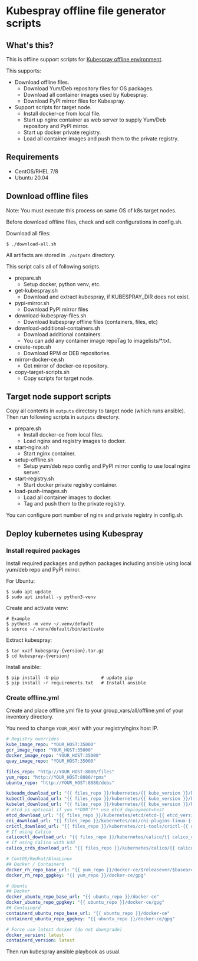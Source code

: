 # Kubespray offline file generator scripts

## What's this?

This is offline support scripts for [Kubespray offline environment](https://kubespray.io/#/docs/offline-environment).

This supports:

* Download offline files.
    - Download Yum/Deb repository files for OS packages.
    - Download all container images used by Kubespray.
    - Download PyPI mirror files for Kubespray.
* Support scripts for target node.
    - Install docker-ce from local file.
    - Start up nginx container as web server to supply Yum/Deb repository and PyPI mirror.
    - Start up docker private registry.
    - Load all container images and push them to the private registry.

## Requirements

- CentOS/RHEL 7/8
- Ubuntu 20.04

## Download offline files

Note: You must execute this process on same OS of k8s target nodes.

Before download offline files, check and edit configurations in config.sh.

Download all files:

    $ ./download-all.sh

All artifacts are stored in `./outputs` directory.

This script calls all of following scripts.

* prepare.sh
    - Setup docker, python venv, etc.
* get-kubespray.sh
    - Download and extract kubespray, if KUBESPRAY_DIR does not exist.
* pypi-mirror.sh
    - Download PyPI mirror files
* download-kubespray-files.sh
    - Download kubespray offline files (containers, files, etc)
* download-additional-containers.sh
    - Download additional containers.
    - You can add any container image repoTag to imagelists/*.txt.
* create-repo.sh
    - Download RPM or DEB repositories.
* mirror-docker-ce.sh
    - Get mirror of docker-ce repository.
* copy-target-scripts.sh
    - Copy scripts for target node.

## Target node support scripts

Copy all contents in `outputs` directory to target node (which runs ansible).
Then run following scripts in `outputs` directory. 

* prepare.sh
    - Install docker-ce from local files.
    - Load nginx and registry images to docker.
* start-nginx.sh
    - Start nginx container.
* setup-offline.sh
    - Setup yum/deb repo config and PyPI mirror config to use local nginx server.
* start-registry.sh
    - Start docker private registry container.
* load-push-images.sh
    - Load all container images to docker.
    - Tag and push them to the private registry.

You can configure port number of nginx and private registry in config.sh.

## Deploy kubernetes using Kubespray

### Install required packages

Install required packages and python packages including ansible using local yum/deb repo and PyPI mirror.

For Ubuntu:

    $ sudo apt update
    $ sudo apt install -y python3-venv

Create and activate venv:

    # Example
    $ python3 -m venv ~/.venv/default
    $ source ~/.venv/default/bin/activate

Extract kubespray:

    $ tar xvzf kubespray-{version}.tar.gz
    $ cd kubespray-{version}

Install ansible:

    $ pip install -U pip                # update pip
    $ pip install -r requirements.txt   # Install ansible

### Create offline.yml

Create and place offline.yml file to your group_vars/all/offline.yml of your inventory directory.

You need to change `YOUR_HOST` with your registry/nginx host IP.

```yaml
# Registry overrides
kube_image_repo: "YOUR_HOST:35000"
gcr_image_repo: "YOUR_HOST:35000"
docker_image_repo: "YOUR_HOST:35000"
quay_image_repo: "YOUR_HOST:35000"

files_repo: "http://YOUR_HOST:8080/files"
yum_repo: "http://YOUR_HOST:8080/rpms"
ubuntu_repo: "http://YOUR_HOST:8080/debs"

kubeadm_download_url: "{{ files_repo }}/kubernetes/{{ kube_version }}/kubeadm"
kubectl_download_url: "{{ files_repo }}/kubernetes/{{ kube_version }}/kubectl"
kubelet_download_url: "{{ files_repo }}/kubernetes/{{ kube_version }}/kubelet"
# etcd is optional if you **DON'T** use etcd_deployment=host
etcd_download_url: "{{ files_repo }}/kubernetes/etcd/etcd-{{ etcd_version }}-linux-amd64.tar.gz"
cni_download_url: "{{ files_repo }}/kubernetes/cni/cni-plugins-linux-{{ image_arch }}-{{ cni_version }}.tgz"
crictl_download_url: "{{ files_repo }}/kubernetes/cri-tools/crictl-{{ crictl_version }}-{{ ansible_system | lower }}-{{ image_arch }}.tar.gz"
# If using Calico
calicoctl_download_url: "{{ files_repo }}/kubernetes/calico/{{ calico_ctl_version }}/calicoctl-linux-{{ image_arch }}"
# If using Calico with kdd
calico_crds_download_url: "{{ files_repo }}/kubernetes/calico/{{ calico_version }}.tar.gz"

# CentOS/Redhat/AlmaLinux
## Docker / Containerd
docker_rh_repo_base_url: "{{ yum_repo }}/docker-ce/$releasever/$basearch/stable"
docker_rh_repo_gpgkey: "{{ yum_repo }}/docker-ce/gpg"

# Ubuntu
## Docker
docker_ubuntu_repo_base_url: "{{ ubuntu_repo }}/docker-ce"
docker_ubuntu_repo_gpgkey: "{{ ubuntu_repo }}/docker-ce/gpg"
## Containerd
containerd_ubuntu_repo_base_url: "{{ ubuntu_repo }}/docker-ce"
containerd_ubuntu_repo_gpgkey: "{{ ubuntu_repo }}/docker-ce/gpg"

# Force use latest docker (do not downgrade)
docker_version: latest
containerd_version: latest
```

Then run kubespray ansible playbook as usual.
